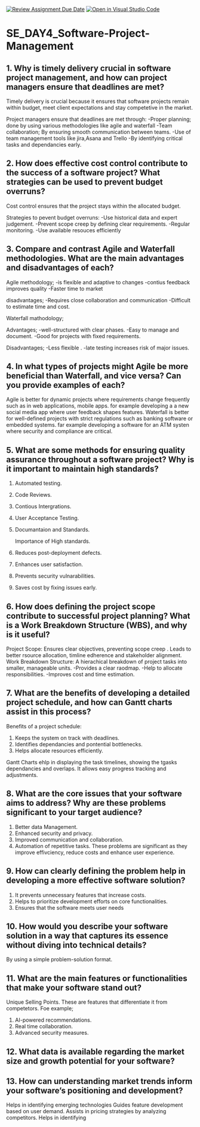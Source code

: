 [![Review Assignment Due Date](https://classroom.github.com/assets/deadline-readme-button-22041afd0340ce965d47ae6ef1cefeee28c7c493a6346c4f15d667ab976d596c.svg)](https://classroom.github.com/a/9pw6JKcu)
[![Open in Visual Studio Code](https://classroom.github.com/assets/open-in-vscode-2e0aaae1b6195c2367325f4f02e2d04e9abb55f0b24a779b69b11b9e10269abc.svg)](https://classroom.github.com/online_ide?assignment_repo_id=18433536&assignment_repo_type=AssignmentRepo)
# SE_DAY4_Software-Project-Management
## 1. Why is timely delivery crucial in software project management, and how can project managers ensure that deadlines are met?

Timely delivery is crucial because it ensures that software projects remain within budget, meet client expectations and stay competetive in the market.

Project managers ensure that deadlines are met through:
-Proper planning; done by using various methodologies like agile and waterfall
-Team collaboration; By ensuring smooth communication between teams.
-Use of team management tools like jira,Asana and Trello
-By identifying critical tasks and dependancies early.

## 2. How does effective cost control contribute to the success of a software project? What strategies can be used to prevent budget overruns?

Cost control ensures that the project stays within the allocated budget.

Strategies to pevent budget overruns:
-Use historical data and expert judgement.
-Prevent scope creep by defining clear requirements.
-Regular monitoring.
-Use available resouces efficiently

## 3. Compare and contrast Agile and Waterfall methodologies. What are the main advantages and disadvantages of each?

Agile methodology;
-is flexible and adaptive to changes
-contius feedback improves quality
-Faster time to market

disadvantages;
-Requires close collaboration and communication
-Difficult to estimate time and cost.

Waterfall mathodology;

Advantages;
-well-structured with clear phases.
-Easy to manage and document.
-Good for projects with fixed requirements.

Disadvantages;
-Less flexible .
-late testing increases risk of major issues.

## 4. In what types of projects might Agile be more beneficial than Waterfall, and vice versa? Can you provide examples of each?

Agile is better for dynamic projects where requirements change frequently such as in web applications, mobile apps. for example developing a a new social media app where user feedback shapes features.
Waterfall is better for well-defined projects with strict regulations such as banking software or embedded systems. far example developing a software for an ATM systen where security and compliance are critical.

## 5. What are some methods for ensuring quality assurance throughout a software project? Why is it important to maintain high standards?

1. Automated testing.
2. Code Reviews.
3. Contious Intergrations.
4. User Acceptance Testing.
5. Documantaion and Standards.

   Importance of High standards.
1. Reduces post-deployment defects.
2. Enhances user satisfaction.
3. Prevents security vulnarabilities.
4. Saves cost by fixing issues early.
   
## 6. How does defining the project scope contribute to successful project planning? What is a Work Breakdown Structure (WBS), and why is it useful?

Project Scope: Ensures clear objectives, preventing scope creep . Leads to better rsource allocation, timline edherence and stakeholder alignment.
Work Breakdown Structure: A hierachical breakdown of project tasks into smaller, manageable units.
                         -Provides a clear raodmap.
                         -Help to allocate responsibilities.
                         -Improves cost and time estimation.
                         
## 7. What are the benefits of developing a detailed project schedule, and how can Gantt charts assist in this process?

Benefits of a project schedule:
  1. Keeps the system on track with deadlines.
  2. Identifies dependancies and pontential bottlenecks.
  3. Helps allocate resources efficiently.

Gantt Charts ehlp in displaying  the task timelines, showing the tgasks dependancies and overlaps. It allows easy progress tracking and adjustments.

## 8. What are the core issues that your software aims to address? Why are these problems significant to your target audience?
1. Better data Management.
2. Enhanced security and privacy.
3. Improved communication and collaboration.
4. Automation of repetitive tasks.
   These problems are significant as they improve effivciency,  reduce costs and enhance user experience.
   
## 9. How can clearly defining the problem help in developing a more effective software solution?
1. It prevents unnecessary features that increase costs.
2. Helps to prioritize development efforts on core functionalities.
3. Ensures that the software meets user needs
   
## 10. How would you describe your software solution in a way that captures its essence without diving into technical details?
By using a simple problem-solution format.

## 11. What are the main features or functionalities that make your software stand out?
Unique Selling Points. These are features that differentiate it from competetors. Foe example;
1. AI-powered recommendations.
2. Real time collaboration.
3. Advanced security measures.
   
## 12. What data is available regarding the market size and growth potential for your software?
## 13. How can understanding market trends inform your software’s positioning and development?
Helps in identifying emerging technologies
Guides feature development based on user demand.
Assists in pricing strategies by analyzing competitors.
Helps in identifying 
